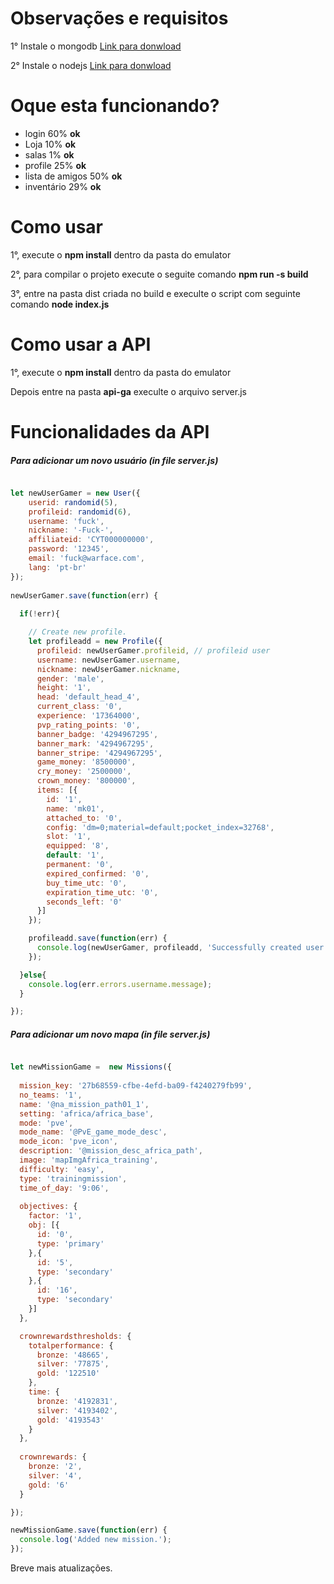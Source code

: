 # Observações e requisitos
 <p>1° Instale o mongodb <a href="https://www.mongodb.com/download-center">Link para donwload</a></p>
 <p>2° Instale o nodejs <a href="https://nodejs.org/en/download/">Link para donwload</a></p>

# Oque esta funcionando?

 <ul>
  <li>login 60% <b>ok</b></li>
  <li>Loja 10% <b>ok</b></li>
  <li>salas 1% <b>ok</b></li>
  <li>profile 25% <b>ok</b></li>
  <li>lista de amigos 50% <b>ok</b></li>
  <li>inventário 29% <b>ok</b></li>
 </ul>
 

# Como usar

<p>1°, execute o <b>npm install</b> dentro da pasta do emulator</p>
<p>2°, para compilar o projeto execute o seguite comando <b>npm run -s build</b></p>
<p>3°, entre na pasta dist criada no build e execulte o script com seguinte comando <b>node index.js</b></p>

# Como usar a API
<p>1°, execute o <b>npm install</b> dentro da pasta do emulator</p>
<p>Depois entre na pasta <b>api-ga</b> execulte o arquivo server.js</p>

# Funcionalidades da API

##### Para adicionar um novo usuário (in file server.js)

```js

let newUserGamer = new User({
    userid: randomid(5),
    profileid: randomid(6),
    username: 'fuck',
    nickname: '-Fuck-',
    affiliateid: 'CYT000000000',
    password: '12345',
    email: 'fuck@warface.com',
    lang: 'pt-br'
});
  
newUserGamer.save(function(err) {
  
  if(!err){

    // Create new profile.
    let profileadd = new Profile({
      profileid: newUserGamer.profileid, // profileid user
      username: newUserGamer.username,
      nickname: newUserGamer.nickname,
      gender: 'male',
      height: '1',
      head: 'default_head_4',
      current_class: '0',
      experience: '17364000',
      pvp_rating_points: '0',
      banner_badge: '4294967295',
      banner_mark: '4294967295',
      banner_stripe: '4294967295',
      game_money: '8500000',
      cry_money: '2500000',
      crown_money: '800000',
      items: [{
        id: '1', 
        name: 'mk01', 
        attached_to: '0',
        config: 'dm=0;material=default;pocket_index=32768', 
        slot: '1', 
        equipped: '8', 
        default: '1', 
        permanent: '0', 
        expired_confirmed: '0', 
        buy_time_utc: '0', 
        expiration_time_utc: '0', 
        seconds_left: '0'
      }]
    });

    profileadd.save(function(err) {
      console.log(newUserGamer, profileadd, 'Successfully created user and profile.');
    });

  }else{
    console.log(err.errors.username.message);
  }

});

```
##### Para adicionar um novo mapa (in file server.js)

```js

let newMissionGame =  new Missions({
  
  mission_key: '27b68559-cfbe-4efd-ba09-f4240279fb99',
  no_teams: '1',
  name: '@na_mission_path01_1',
  setting: 'africa/africa_base',
  mode: 'pve',
  mode_name: '@PvE_game_mode_desc',
  mode_icon: 'pve_icon',
  description: '@mission_desc_africa_path',
  image: 'mapImgAfrica_training',
  difficulty: 'easy',
  type: 'trainingmission',
  time_of_day: '9:06',
    
  objectives: {
    factor: '1',
    obj: [{
      id: '0',
      type: 'primary'
    },{
      id: '5',
      type: 'secondary'
    },{
      id: '16',
      type: 'secondary'
    }]
  },

  crownrewardsthresholds: {
    totalperformance: {
      bronze: '48665',
      silver: '77875',
      gold: '122510'
    },
    time: {
      bronze: '4192831',
      silver: '4193402',
      gold: '4193543'
    }
  },
    
  crownrewards: {
    bronze: '2',
    silver: '4',
    gold: '6'
  }

});

newMissionGame.save(function(err) {
  console.log('Added new mission.');
});

```

Breve mais atualizações.
